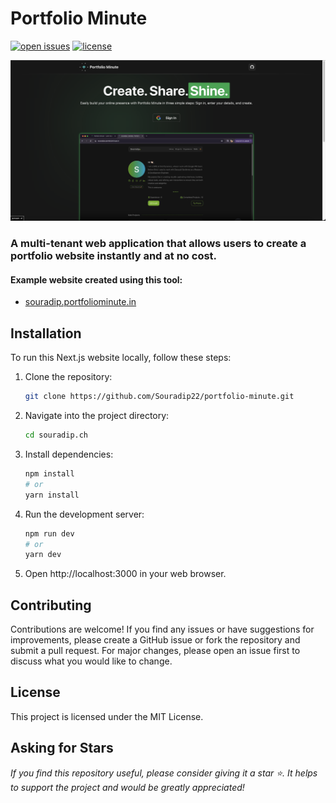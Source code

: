# Portfolio Minute 

[![open issues](https://img.shields.io/github/issues-raw/dbartholomae/create-readme.svg)](https://github.com/Souradip22/portfolio-minute/issues)
[![license](https://img.shields.io/github/license/dbartholomae/create-readme.svg)](https://github.com/Souradip22/portfolio-minute/blob/main/LICENSE)


<img src="https://github.com/Souradip22/portfolio-minute/blob/main/public/thumbnail.png" alt="Portfolio Minute app image">

### A multi-tenant web application that allows users to create a portfolio website instantly and at no cost.

#### Example website created using this tool:
- [souradip.portfoliominute.in](https://souradip.portfoliominute.in)

## Installation

To run this Next.js website locally, follow these steps:

1. Clone the repository:

   ```bash
   git clone https://github.com/Souradip22/portfolio-minute.git

   ```

2. Navigate into the project directory:

   ```bash
   cd souradip.ch

   ```

3. Install dependencies:

   ```bash
   npm install
   # or
   yarn install

   ```

4. Run the development server:

   ```bash
   npm run dev
   # or
   yarn dev

   ```

5. Open http://localhost:3000 in your web browser.

## Contributing

Contributions are welcome! If you find any issues or have suggestions for improvements, please create a GitHub issue or fork the repository and submit a pull request. For major changes, please open an issue first to discuss what you would like to change.

## License

This project is licensed under the MIT License.

## Asking for Stars

_If you find this repository useful, please consider giving it a star ⭐️. It helps to support the project and would be greatly appreciated!_
